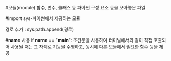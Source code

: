 #모듈(module)
함수, 변수, 클래스 등 파이썬 구성 요소 등을 모아놓은 파일

#import
sys-파이썬에서 제공하는 모듈

경로 추가 : sys.path.append(경로)

#__name__ 사용
if __name__ == "__main__":
조건문을 사용하여 터미널에서와 같이 직접 호출되어 사용될 때는 그 자체로 기능을 수행하고, 동시에 다른 모듈에서 필요한 함수 등을 제공